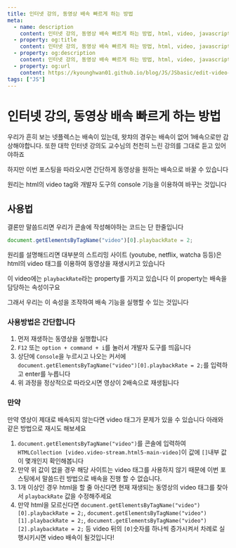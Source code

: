 ```yaml
---
title: 인터넷 강의, 동영상 배속 빠르게 하는 방법
meta:
  - name: description
    content: 인터넷 강의, 동영상 배속 빠르게 하는 방법, html, video, javascript, getElementsByTagName
  - property: og:title
    content: 인터넷 강의, 동영상 배속 빠르게 하는 방법, html, video, javascript, getElementsByTagName
  - property: og:description
    content: 인터넷 강의, 동영상 배속 빠르게 하는 방법, html, video, javascript, getElementsByTagName
  - property: og:url
    content: https://kyounghwan01.github.io/blog/JS/JSbasic/edit-video-play-rate/
tags: ["JS"]
---
```


# 인터넷 강의, 동영상 배속 빠르게 하는 방법

우리가 흔히 보는 넷플렉스는 배속이 있는데, 왓챠의 경우는 배속이 없어 1배속으로만 감상해야합니다. 또한 대학 인터넷 강의도 교수님의 천천히 느린 강의를 그대로 듣고 있어야하죠

하지만 이번 포스팅을 따라오시면 간단하게 동영상을 원하는 배속으로 바꿀 수 있습니다

원리는 html의 video tag와 개발자 도구의 console 기능을 이용하여 바꾸는 것입니다

## 사용법

결론만 말씀드리면 우리가 콘솔에 작성해야하는 코드는 단 한줄입니다

```js
document.getElementsByTagName("video")[0].playbackRate = 2;
```

원리를 설명해드리면 대부분의 스트리밍 사이트 (youtube, netflix, watcha 등등)은 html의 video 태그를 이용하여 동영상을 재생시키고 있습니다

이 video에는 `playbackRate`라는 property를 가지고 있습니다 이 property는 배속을 담당하는 속성이구요

그래서 우리는 이 속성을 조작하여 배속 기능을 실행할 수 있는 것입니다

### 사용방법은 간단합니다

1. 먼저 재생하는 동영상을 실행합니다
2. `F12` 또는 `option + command + i`를 눌러서 개발자 도구를 띄웁니다
3. 상단에 `Console`을 누르시고 나오는 커서에 `document.getElementsByTagName("video")[0].playbackRate = 2;`를 입력하고 enter를 누릅니다
4. 위 과정을 정상적으로 따라오시면 영상이 2배속으로 재생됩니다

### 만약

만약 영상이 제대로 배속되지 않는다면 video 태그가 문제가 있을 수 있습니다 아래와 같은 방법으로 재시도 해보세요

1. `document.getElementsByTagName("video")`를 콘솔에 입력하여 `HTMLCollection [video.video-stream.html5-main-video]`이 값에 `[]`내부 값이 몇개인지 확인해봅니다
2. 만약 위 값이 없을 경우 해당 사이트는 video 태그를 사용하지 않기 때문에 이번 포스팅에서 말씀드린 방법으로 배속을 진행 할 수 없습니다.
3. 1개 이상인 경우 html을 할 줄 아신다면 현재 재생되는 동영상의 video 태그를 찾아서 `playbackRate` 값을 수정해주세요
4. 만약 html을 모르신다면 `document.getElementsByTagName("video")[0].playbackRate = 2;`, `document.getElementsByTagName("video")[1].playbackRate = 2;`, `document.getElementsByTagName("video")[2].playbackRate = 2;` 등 video 뒤의 `[0]`숫자를 하나씩 증가시켜서 차례로 실행시키시면 video 배속이 될것입니다!

<TagLinks />

<Comment />
